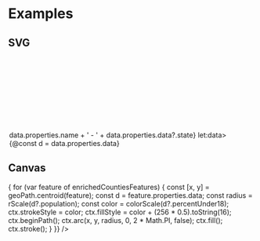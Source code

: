 <script lang="ts">
	import { index, max, sort, descending } from 'd3-array';
	import { geoIdentity } from 'd3-geo';
	import { scaleSqrt, scaleQuantize, scaleThreshold } from 'd3-scale';
	import { interpolateViridis } from 'd3-scale-chromatic';
	import { quantize } from 'd3-interpolate';
	import { feature } from 'topojson-client';

	import Preview from '$lib/docs/Preview.svelte';
	import Chart, { Canvas, Svg } from '$lib/components/Chart.svelte';
	import GeoPath from '$lib/components/GeoPath.svelte';
	import Legend from '$lib/components/Legend.svelte';
	import Tooltip from '$lib/components/Tooltip.svelte';
	import TooltipItem from '$lib/components/TooltipItem.svelte';

	import _population from '../_data/geo/us-county-population-2020.json';

	export let data;
	const states = feature(data.geojson, data.geojson.objects.states);
	const counties = feature(data.geojson, data.geojson.objects.counties);

	const statesById = index(states.features, d => d.id)

	const population = _population.map(d => {
		return {
			fips: d.state + d.county,
			state: statesById.get(d.state).properties.name,
			population: +d.DP05_0001E,
			populationUnder18: +d.DP05_0019E,
			percentUnder18: +d.DP05_0019PE
		}
	}) 
	const populationByFips = index(population, (d) => d.fips)

	const maxRadius = 40;
	$: rScale = scaleSqrt()
		.domain([0, max(population, d => d.population)])
		.range([0, maxRadius])
	
	$: colors = quantize(interpolateViridis, 5)
	// $: colorScale = scaleQuantize()
	// 	.domain([0, max(population, d => d.percentUnder18)])
	// 	.range(colors)
	$: colorScale = scaleThreshold()
		.domain([16, 20, 24, 28, Math.ceil(max(population, d => d.percentUnder18))])
		.range(colors)

	$: enrichedCountiesFeatures = counties.features.map(feature => {
		return {
			...feature,
			properties: {
				...feature.properties,
				data: populationByFips.get(feature.id)
			}
		}
	}).sort((a,b) => descending(a.properties.data?.population, b.properties.data?.population))
</script>

# Examples

## SVG

<Preview>
	<div class="h-[600px]">
		<Chart
			geo={{
				projection: geoIdentity,
				fitGeojson: states
			}}
			padding={{ top: 60 }}
			let:projection
			tooltip={{ mode: 'manual' }}
			let:tooltip
		>
			<Svg>
				{#each states.features as feature}
					<GeoPath geojson={feature} class="fill-black/10 stroke-white" />
				{/each}
				{#each enrichedCountiesFeatures as feature}
					<GeoPath geojson={feature} let:geoPath>
						{@const [cx,cy] = geoPath.centroid(feature)}
						{@const d = feature.properties.data}
						<circle {cx} {cy} r={rScale(d?.population)} fill={colorScale(d?.percentUnder18)} fill-opacity={0.5} stroke={colorScale(d?.percentUnder18)} stroke-width={0.5} class="pointer-events-none" />
					</GeoPath>
				{/each}
				{#each enrichedCountiesFeatures as feature}
					<GeoPath geojson={feature} {tooltip} class="stroke-none hover:fill-black/10" />
				{/each}
			</Svg>
			<Legend scale={colorScale} title="Est. Percent under 18" placement="top-left" />
			<Tooltip header={(data) => data.properties.name + ' - ' + data.properties.data?.state} let:data>
				{@const d = data.properties.data}
				<TooltipItem
					label="Total Population"
					value={d?.population}
					format="integer"
					valueAlign="right"
				/>
				<TooltipItem
					label="Est. Population under 18"
					value={d?.populationUnder18}
					format="integer"
					valueAlign="right"
				/>
				<TooltipItem
					label="Est. Percent under 18"
					value={d?.percentUnder18 / 100}
					format="percentRound"
					valueAlign="right"
				/>
			</Tooltip>
		</Chart>
	</div>
</Preview>

## Canvas

<Preview>
	<div class="h-[600px] mt-10">
		<Chart
			geo={{
				projection: geoIdentity,
				fitGeojson: states
			}}
		>
			<Canvas>
				<GeoPath geojson={states} fill="rgba(0,0,0,.1)" stroke="white" />
			</Canvas>
			<Canvas>
				<GeoPath geojson={feature} render={(ctx, { geoPath }) => {
						for (var feature of enrichedCountiesFeatures) {
							const [x, y] = geoPath.centroid(feature);
							const d = feature.properties.data;
							const radius = rScale(d?.population);
							const color = colorScale(d?.percentUnder18);
							ctx.strokeStyle = color;
							ctx.fillStyle = color + (256 * 0.5).toString(16);
							ctx.beginPath();
							ctx.arc(x, y, radius, 0, 2 * Math.PI, false);
							ctx.fill();
							ctx.stroke();
						}
					}}
				/>
			</Canvas>
		</Chart>
	</div>
</Preview>
